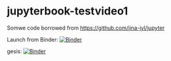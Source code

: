 # jupyterbook-testvideo1

Somwe code borrowed from https://github.com/jina-jyl/jupyter

Launch from Binder: 
[![Binder](https://mybinder.org/badge_logo.svg)](https://mybinder.org/v2/gh/op07n/jupyterbook-testvideo1.git/master)

gesis: 
[![Binder](https://notebooks.gesis.org/binder/badge_logo.svg)](https://notebooks.gesis.org/binder/v2/gh/op07n/jupyterbook-testvideo1.git/master)

